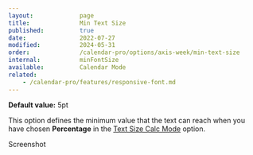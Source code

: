 ```yaml
---
layout:             page
title:              Min Text Size
published:          true
date:               2022-07-27
modified:           2024-05-31
order:              /calendar-pro/options/axis-week/min-text-size
internal:           minFontSize
available:          Calendar Mode
related:
    - /calendar-pro/features/responsive-font.md
---
```

**Default value:** 5pt

This option defines the minimum value that the text can reach when you have chosen **Percentage** in the [Text Size Calc Mode](size-calc.md) option.

<todo>Screenshot</todo>